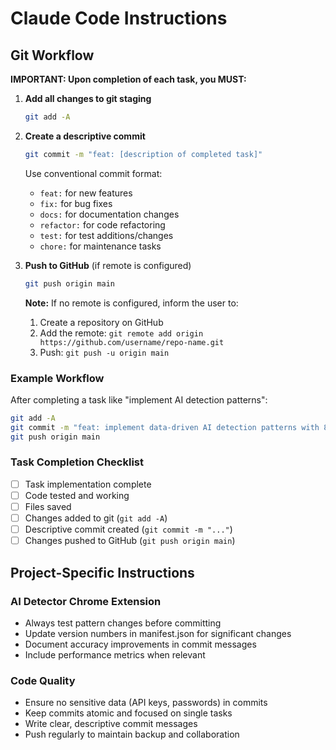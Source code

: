 # Claude Code Instructions

## Git Workflow

**IMPORTANT: Upon completion of each task, you MUST:**

1. **Add all changes to git staging**
   ```bash
   git add -A
   ```

2. **Create a descriptive commit**
   ```bash
   git commit -m "feat: [description of completed task]"
   ```
   
   Use conventional commit format:
   - `feat:` for new features
   - `fix:` for bug fixes  
   - `docs:` for documentation changes
   - `refactor:` for code refactoring
   - `test:` for test additions/changes
   - `chore:` for maintenance tasks

3. **Push to GitHub** (if remote is configured)
   ```bash
   git push origin main
   ```
   
   **Note:** If no remote is configured, inform the user to:
   1. Create a repository on GitHub
   2. Add the remote: `git remote add origin https://github.com/username/repo-name.git`
   3. Push: `git push -u origin main`

### Example Workflow

After completing a task like "implement AI detection patterns":

```bash
git add -A
git commit -m "feat: implement data-driven AI detection patterns with 89% accuracy"
git push origin main
```

### Task Completion Checklist

- [ ] Task implementation complete
- [ ] Code tested and working
- [ ] Files saved
- [ ] Changes added to git (`git add -A`)
- [ ] Descriptive commit created (`git commit -m "..."`)
- [ ] Changes pushed to GitHub (`git push origin main`)

## Project-Specific Instructions

### AI Detector Chrome Extension

- Always test pattern changes before committing
- Update version numbers in manifest.json for significant changes
- Document accuracy improvements in commit messages
- Include performance metrics when relevant

### Code Quality

- Ensure no sensitive data (API keys, passwords) in commits
- Keep commits atomic and focused on single tasks
- Write clear, descriptive commit messages
- Push regularly to maintain backup and collaboration